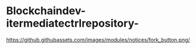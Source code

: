 # Blockchaindev-itermediatectrlrepository-
https://github.githubassets.com/images/modules/notices/fork_button.png/
